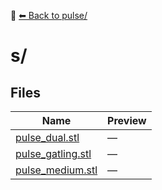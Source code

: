📁 [⬅ Back to pulse/](../README.md)

# s/

## Files

| Name | Preview |
|------|---------|
| [pulse_dual.stl](./pulse_dual.stl) | — |
| [pulse_gatling.stl](./pulse_gatling.stl) | — |
| [pulse_medium.stl](./pulse_medium.stl) | — |